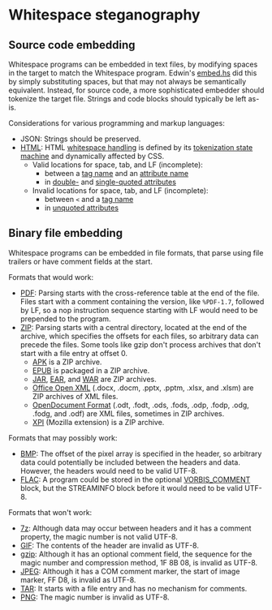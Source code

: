 # Whitespace steganography

## Source code embedding

Whitespace programs can be embedded in text files, by modifying spaces in the
target to match the Whitespace program. Edwin's [embed.hs](https://web.archive.org/web/20030430004837/http://compsoc.dur.ac.uk/whitespace/embed.hs)
did this by simply substituting spaces, but that may not always be semantically
equivalent. Instead, for source code, a more sophisticated embedder should
tokenize the target file. Strings and code blocks should typically be left
as-is.

Considerations for various programming and markup languages:

- JSON: Strings should be preserved.
- [HTML](https://en.wikipedia.org/wiki/HTML): HTML [whitespace handling](https://developer.mozilla.org/en-US/docs/Web/API/Document_Object_Model/Whitespace)
  is defined by its [tokenization state machine](https://html.spec.whatwg.org/multipage/parsing.html#tokenization)
  and dynamically affected by CSS.
  - Valid locations for space, tab, and LF (incomplete):
    - between a [tag name](https://html.spec.whatwg.org/multipage/parsing.html#tag-name-state)
      and an [attribute name](https://html.spec.whatwg.org/multipage/parsing.html#before-attribute-name-state)
    - in [double-](https://html.spec.whatwg.org/multipage/parsing.html#attribute-value-(double-quoted)-state)
      and [single-quoted attributes](https://html.spec.whatwg.org/multipage/parsing.html#attribute-value-(single-quoted)-state)
  - Invalid locations for space, tab, and LF (incomplete):
    - between `<` and a [tag name](https://html.spec.whatwg.org/multipage/parsing.html#tag-name-state)
    - in [unquoted attributes](https://html.spec.whatwg.org/multipage/parsing.html#attribute-value-(unquoted)-state)

## Binary file embedding

Whitespace programs can be embedded in file formats, that parse using file
trailers or have comment fields at the start.

Formats that would work:

- [PDF](https://en.wikipedia.org/wiki/PDF): Parsing starts with the
  cross-reference table at the end of the file. Files start with a comment
  containing the version, like `%PDF-1.7`, followed by LF, so a nop instruction
  sequence starting with LF would need to be prepended to the program.
- [ZIP](https://en.wikipedia.org/wiki/ZIP_(file_format)#Combination_with_other_file_formats):
  Parsing starts with a central directory, located at the end of the archive,
  which specifies the offsets for each files, so arbitrary data can precede the
  files. Some tools like gzip don't process archives that don't start with a
  file entry at offset 0.
  - [APK](https://en.wikipedia.org/wiki/Apk_(file_format)) is a ZIP archive.
  - [EPUB](https://en.wikipedia.org/wiki/EPUB) is packaged in a ZIP archive.
  - [JAR](https://en.wikipedia.org/wiki/JAR_(file_format)), [EAR](https://en.wikipedia.org/wiki/EAR_(file_format)),
    and [WAR](https://en.wikipedia.org/wiki/WAR_(file_format)) are ZIP archives.
  - [Office Open XML](https://en.wikipedia.org/wiki/Office_Open_XML) (.docx,
    .docm, .pptx, .pptm, .xlsx, and .xlsm) are ZIP archives of XML files.
  - [OpenDocument Format](https://en.wikipedia.org/wiki/OpenDocument) (.odt,
    .fodt, .ods, .fods, .odp, .fodp, .odg, .fodg, and .odf) are XML files,
    sometimes in ZIP archives.
  - [XPI](https://en.wikipedia.org/wiki/XPInstall) (Mozilla extension) is a ZIP
    archive.

Formats that may possibly work:

- [BMP](https://en.wikipedia.org/wiki/BMP_file_format): The offset of the pixel
  array is specified in the header, so arbitrary data could potentially be
  included between the headers and data. However, the headers would need to be
  valid UTF-8.
- [FLAC](https://en.wikipedia.org/wiki/FLAC): A program could be stored in the
  optional [VORBIS_COMMENT](https://xiph.org/flac/format.html#def_VORBIS_COMMENT)
  block, but the STREAMINFO block before it would need to be valid UTF-8.

Formats that won't work:

- [7z](https://en.wikipedia.org/wiki/7z): Although data may occur between
  headers and it has a comment property, the magic number is not valid UTF-8.
- [GIF](https://en.wikipedia.org/wiki/GIF): The contents of the header are
  invalid as UTF-8.
- [gzip](https://en.wikipedia.org/wiki/Gzip): Although it has an optional
  comment field, the sequence for the magic number and compression method,
  1F 8B 08, is invalid as UTF-8.
- [JPEG](https://en.wikipedia.org/wiki/JPEG#Syntax_and_structure): Although it
  has a COM comment marker, the start of image marker, FF D8, is invalid as
  UTF-8.
- [TAR](https://en.wikipedia.org/wiki/Tar_(computing)): It starts with a file
  entry and has no mechanism for comments.
- [PNG](https://en.wikipedia.org/wiki/PNG): The magic number is invalid as
  UTF-8.
